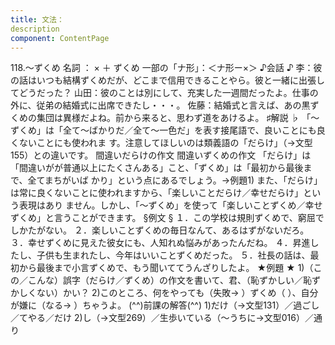 ```yaml
---
title: 文法：
description
component: ContentPage
---
```



118.～ずくめ
名詞 ： × ＋ ずくめ
一部の「ナ形」：＜ナ形ー×＞
♪会話 ♪
李：彼の話はいつも結構ずくめだが、どこまで信用できることやら。彼と一緒に出張してどうだった？
山田：彼のことは別にして、充実した一週間だったよ。仕事の外に、従弟の結婚式に出席できたし・・・。 佐藤：結婚式と言えば、あの黒ずくめの集団は異様だよね。前から来ると、思わず道をあけるよ。
♯解説 ♭
「～ずくめ」は「全て～ばかりだ／全て～一色だ」を表す接尾語で、良いことにも良くないことにも使われま す。注意してほしいのは類義語の「だらけ」（→文型155）との違いです。
間違いだらけの作文
間違いずくめの作文
「だらけ」は「間違いがが普通以上にたくさんある」こと、「ずくめ」は「最初から最後まで、全てまちがいば かり」という点にあるでしょう。→例題1)
また、「だらけ」は常に良くないことに使われますから、「楽しいことだらけ／幸せだらけ」という表現はあり ません。しかし、「～ずくめ」を使って「楽しいことずくめ／幸せずくめ」と言うことができます。
§例文 §
１．この学校は規則ずくめで、窮屈でしかたがない。
２．楽しいことずくめの毎日なんて、あるはずがないだろ。
３．幸せずくめに見えた彼女にも、人知れぬ悩みがあったんだね。
４．昇進したし、子供も生まれたし、今年はいいことずくめだった。
５．社長の話は、最初から最後まで小言ずくめで、もう聞いててうんざりしたよ。
★例題 ★
1)（この／こんな）誤字（だらけ／ずくめ）の作文を書いて、君、（恥ずかしい／恥ずかしくない）かい？
2)このところ、何をやっても（失敗→ ）ずくめ（ ）、自分が嫌に（なる→ ）ちゃうよ。
(^^)前課の解答(^^)
1)だけ（→文型131）／過ごし／てやる／だけ
2)し（→文型269）／生歩いている（～うちに→文型016）／通り
